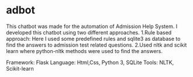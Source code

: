# adbot
This chatbot was made for the automation of Admission Help System. 
I developed this chatbot using two different approaches.
  1.Rule based approach:
    Here I used some predefined rules and sqlite3 as database to find the answers to admission test related questions.
  2.Used nltk and scikit learn where python-nltk methods were used to find the answers.


Framework: Flask
Language: Html,Css, Python 3, SQLite
Tools: NLTK, Scikit-learn
